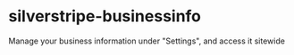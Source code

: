 silverstripe-businessinfo
=========================

Manage your business information under "Settings", and access it sitewide
